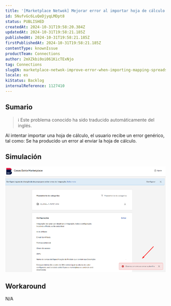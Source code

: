```yaml
---
title: '[Marketplace Netwok] Mejorar error al importar hoja de cálculo de mapeo'
id: 5NufvGc6LuQeDjyqLMDpt8
status: PUBLISHED
createdAt: 2024-10-31T19:58:20.384Z
updatedAt: 2024-10-31T19:58:21.185Z
publishedAt: 2024-10-31T19:58:21.185Z
firstPublishedAt: 2024-10-31T19:58:21.185Z
contentType: knownIssue
productTeam: Connections
author: 2mXZkbi0oi061KicTExNjo
tag: Connections
slugEN: marketplace-netwok-improve-error-when-importing-mapping-spreadsheet
locale: es
kiStatus: Backlog
internalReference: 1127410
---
```


## Sumario

>ℹ️ Este problema conocido ha sido traducido automáticamente del inglés.


Al intentar importar una hoja de cálculo, el usuario recibe un error genérico, tal como: Se ha producido un error al enviar la hoja de cálculo.


##

## Simulación



 ![](https://raw.githubusercontent.com/vtexdocs/known-issues/refs/heads/main/docs/es/known-issues/Connections/marketplace-netwok-mejorar-error-al-importar-hoja-de-calculo-de-mapeo_1.png)


##

## Workaround


N/A





